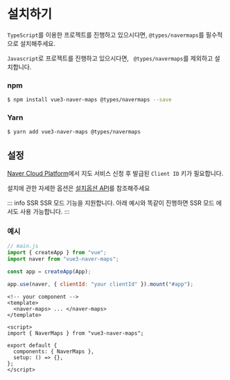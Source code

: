 # 설치하기

`TypeScript`를 이용한 프로젝트를 진행하고 있으시다면, `@types/navermaps`를 필수적으로 설치해주세요.

`Javascript`로 프로젝트를 진행하고 있으시다면, ` @types/navermaps`를 제외하고 설치합니다.

### npm

```bash
$ npm install vue3-naver-maps @types/navermaps --save
```

### Yarn

```bash
$ yarn add vue3-naver-maps @types/navermaps
```

## 설정

[Naver Cloud Platform](https://www.ncloud.com/product/applicationService/maps)에서 지도 서비스 신청 후 발급된 `Client ID` 키가 필요합니다.

설치에 관한 자세한 옵션은 [설치옵션 API](./api/#설치옵션)를 참조해주세요

::: info SSR
SSR 모드 기능을 지원합니다. 아래 예시와 똑같이 진행하면 SSR 모드 에서도 사용 가능합니다.
:::

### 예시

```javascript
// main.js
import { createApp } from "vue";
import naver from "vue3-naver-maps";

const app = createApp(App);

app.use(naver, { clientId: "your clientId" }).mount("#app");
```

```vue
<!-- your component -->
<template>
  <naver-maps> ... </naver-maps>
</template>

<script>
import { NaverMaps } from "vue3-naver-maps";

export default {
  components: { NaverMaps },
  setup: () => {},
};
</script>
```
